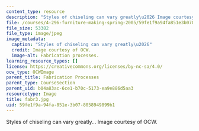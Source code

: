 ```yaml
---
content_type: resource
description: "Styles of chiseling can vary greatly\u2026 Image courtesy of OCW."
file: /courses/4-296-furniture-making-spring-2005/59fe1f9a94fa851e3b078058949899b1_fabr3.jpg
file_size: 53382
file_type: image/jpeg
image_metadata:
  caption: "Styles of chiseling can vary greatly\u2026"
  credit: Image courtesy of OCW.
  image-alt: Fabrication processes.
learning_resource_types: []
license: https://creativecommons.org/licenses/by-nc-sa/4.0/
ocw_type: OCWImage
parent_title: Fabrication Processes
parent_type: CourseSection
parent_uid: b04a83ac-6ce1-b70c-5173-ea9e886d5aa3
resourcetype: Image
title: fabr3.jpg
uid: 59fe1f9a-94fa-851e-3b07-8058949899b1
---
```

Styles of chiseling can vary greatly… Image courtesy of OCW.